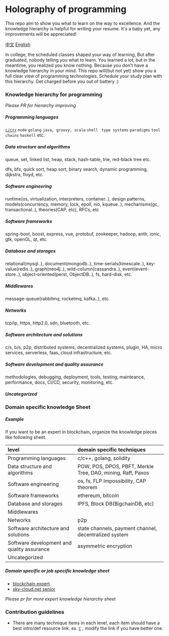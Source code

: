 # Holography of programming

This repo aim to show you what to learn on the way to excellence. And the knowledge hierarchy is helpful for writing your resume. It's a baby yet, any improvements will be appreciated!

[中文](中文.md) [English](README.md)

In college, the scheduled classes shaped your way of learning, But after graduated, nobody telling you what to learn. You learned a lot, but in the meantime, you realized you know nothing. Because you don't have a knowledge hierarchy in your mind. This repo will(but not yet) show you a full clear view of programming technologies. Schedule your study plan with this hierarchy. Get charged before you out of battery :)

### Knowledge hierarchy for programming

_Please PR for hierarchy improving_

##### Programming languages

[`c/c++`](http://www.google.com) `node` `golang` `java, groovy, scala` `shell` ` type systems` `paradigms` `tool chains` `haskell` etc.

##### Data structure and algorithms

queue, set, linked list, heap, stack, hash-table, trie, red-black tree etc.

dfs, bfs, quick sort, heap sort, binary search, dynamic programming, dijkstra, floyd, etc.

##### Software engineering

runtime(os, virtualization, interpreters, container..), design patterns, models(concurrency, memory, lock, epoll, nio, kqueue..), mechanisms(gc, transactional..), theories(CAP, etc), RFCs, etc

##### Software frameworks

spring-boot, boost, express, vue, protobuf, zookeeper, hadoop, antlr, ionic, gtk, openGL, qt, etc.

##### Database and storages

relational(mysql..), document(mongodb..), time-serials(timescale..), key-value(redis..), graph(neo4j..), wild-column(cassandra..), event(event-store..), object-oriented(perst, ObjectDB..), fs, hard-disk, etc.

##### Middlewares

message-queue(rabbitmq, rocketmq, kafka..), etc.

##### Networks

tcp/ip, https, http2.0, sdn, bluetooth, etc.

##### Software architecture and solutions

c/s, b/s, p2p, distributed systems, decentralized systems, plugin, HA, micro services, serverless, faas, cloud infrastructure, etc.

##### Software development and quality assurance

methodologies, debugging, deployment, tools, testing, mainteance, performance, docs, CI/CD, security, monitoring, etc.

##### Uncategorized



### Domain specific knowledge Sheet

##### Example

If you want to be an expert in blockchain, organize the knowledge pieces like following sheet.

| level                                    | domain specific techniques               |
| :--------------------------------------- | :--------------------------------------- |
| Programming languages                    | c/c++, golang,  solidity                 |
| Data structure and algorithms            | POW, POS, DPOS, PBFT,  Merkle Tree, DAG, mining, Raft, Paxos |
| Software engineering                     | os, fs, FLP Impossibility, CAP theorem   |
| Software frameworks                      | ethereum, bitcoin                        |
| Database and storages                    | IPFS, Block DB(BigchainDB, etc)          |
| Middlewares                              |                                          |
| Networks                                 | p2p                                      |
| Software architecture and solutions      | state channels, payment channel, decentralized system |
| Software development and quality assurance | asymmetric encryption                    |
| Uncategorized                            |                                          |

##### Domain specific or job specific knowledge sheet

* [blockchain expert](blockchain-expert.md)
* [sky-cloud.net senior](sky-cloud.net-senior.md)



*Please pr for more expert knowledge hierarchy sheet*

### Contribution guidelines

* There are many technique items in each level, each item should have a best intro/def resource link. ex. [`C`](https://en.wikipedia.org/wiki/C_programming_language) , modify the link if you have better one.
